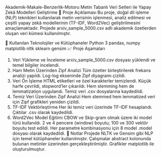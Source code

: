 Akademik-Makale-Benzerlik-Motoru
Metin Tabanlı Veri Setleri ile Yapay Zekâ Modelleri Geliştirme
📌 Proje Açıklaması
Bu proje, doğal dil işleme (NLP) teknikleri kullanılarak metin verisinin işlenmesi, analiz edilmesi ve çeşitli yapay zekâ modellerinin (TF-IDF, Word2Vec) geliştirilmesini amaçlamaktadır. Projede arxiv_sample_5000.csv adlı akademik özetlerden oluşan veri kümesi kullanılmıştır.

🔧 Kullanılan Teknolojiler ve Kütüphaneler
Python 3
pandas, numpy
matplotlib
nltk
sklearn
gensim
📈 Proje Aşamaları
1. Veri Yükleme ve İnceleme
arxiv_sample_5000.csv dosyası yüklendi ve temel bilgiler incelendi.
2. Ham Metin Üzerinden Zipf Analizi
Tüm özetler birleştirilerek frekans analizi yapıldı.
Log-log ekseninde Zipf diyagramı çizildi.
3. Veri Ön İşleme
HTML etiketleri ve özel karakterler temizlendi.
Küçük harfe çevrildi, stopword’ler çıkarıldı.
Hem stemming hem de lemmatization uygulandı.
Temiz veri .csv dosyalarına kaydedildi.
4. Temiz Veri Üzerinden Zipf Analizi
Hem stemmed hem lemmatized veri için Zipf grafikleri yeniden çizildi.
5. TF-IDF Vektörleştirme
Her iki temiz veri üzerinde TF-IDF hesaplandı.
Çıktılar .csv olarak kaydedildi.
6. Word2Vec Model Eğitimi
CBOW ve Skip-gram olmak üzere iki model türü kullanıldı.
2 ve 4 pencere (window) boyutu; 100 ve 300 vektör boyutu test edildi.
Her parametre kombinasyonu için 8 model .model dosyası olarak kaydedildi.
📌 Notlar
Projede NLTK ve Gensim gibi NLP için temel kütüphaneler kullanılmıştır.
Çalışmalar abstract kolonunda bulunan metinler üzerinden gerçekleştirilmiştir.
Grafikler matplotlib ile oluşturulmuştur.
